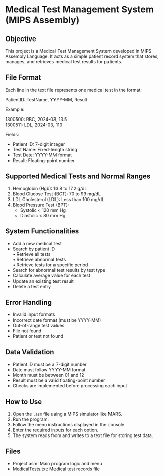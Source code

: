 # Medical Test Management System (MIPS Assembly)

## Objective
This project is a Medical Test Management System developed in MIPS Assembly Language.
It acts as a simple patient record system that stores, manages, and retrieves medical test results for patients.

## File Format
Each line in the text file represents one medical test in the format:

PatientID: TestName, YYYY-MM, Result


Example:

1300500: RBC, 2024-03, 13.5  
1300511: LDL, 2024-03, 110

Fields:
- Patient ID: 7-digit integer
- Test Name: Fixed-length string
- Test Date: YYYY-MM format
- Result: Floating-point number

## Supported Medical Tests and Normal Ranges
1. Hemoglobin (Hgb): 13.8 to 17.2 g/dL  
2. Blood Glucose Test (BGT): 70 to 99 mg/dL  
3. LDL Cholesterol (LDL): Less than 100 mg/dL  
4. Blood Pressure Test (BPT):  
   - Systolic < 120 mm Hg  
   - Diastolic < 80 mm Hg

## System Functionalities
- Add a new medical test  
- Search by patient ID:  
  • Retrieve all tests  
  • Retrieve abnormal tests  
  • Retrieve tests for a specific period  
- Search for abnormal test results by test type  
- Calculate average value for each test  
- Update an existing test result  
- Delete a test entry  

## Error Handling
- Invalid input formats  
- Incorrect date format (must be YYYY-MM)  
- Out-of-range test values  
- File not found  
- Patient or test not found  

## Data Validation
- Patient ID must be a 7-digit number  
- Date must follow YYYY-MM format  
- Month must be between 01 and 12  
- Result must be a valid floating-point number  
- Checks are implemented before processing each input

## How to Use
1. Open the `.asm` file using a MIPS simulator like MARS.
2. Run the program.
3. Follow the menu instructions displayed in the console.
4. Enter the required inputs for each option.
5. The system reads from and writes to a text file for storing test data.

## Files
- Project.asm: Main program logic and menu
- MedicalTests.txt: Medical test records file



